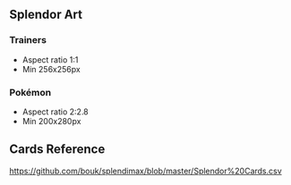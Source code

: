## Splendor Art

### Trainers

- Aspect ratio 1:1
- Min 256x256px

### Pokémon

- Aspect ratio 2:2.8
- Min 200x280px

## Cards Reference

https://github.com/bouk/splendimax/blob/master/Splendor%20Cards.csv
